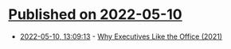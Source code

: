 # [Published on 2022-05-10](index.md)

* [2022-05-10, 13:09:13](https://news.ycombinator.com/item?id=31326658) - [Why Executives Like the Office (2021)](https://www.economist.com/business/2021/11/06/why-executives-like-the-office)
